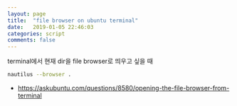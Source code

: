 ```yaml
---
layout: page
title:  "file browser on ubuntu terminal"
date:   2019-01-05 22:46:03
categories: script
comments: false
---
```


terminal에서 현재 dir을 file browser로 띄우고 싶을 때

``` sh
nautilus --browser .
```

* https://askubuntu.com/questions/8580/opening-the-file-browser-from-terminal
